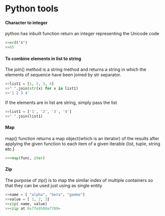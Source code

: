 # Python tools
#### Character to integer
python has inbuilt function return an integer representing the Unicode code 
```py
>>ord("A")
>>65
```
#### To combine elements in list to string
The join() method is a string method and returns a string in which the elements of sequence have been joined by str separator.
```py
>>list1 = [1, 2, 3, 4]
>>" ".join(str(x) for x in list1)
>>'1 2 3 4'
```
If the elements are in list are string, simply pass the list
```py
>>list1 = ['1', '2', '3', '4']
>>" ".join(list1)
```
#### Map
map() function returns a map object(which is an iterator) of the results after applying the given function to each item of a given iterable (list, tuple, string etc.)
```py
>>>map(func, iter)
```
#### Zip
The purpose of zip() is to map the similar index of multiple containers so that they can be used just using as single entity
```py
>>name = [ "alpha", "beta", "gamma"] 
>>value = [ 1, 2, 3]
>>zip( name, value)
>><zip at 0x7fe9500a7780>
```

